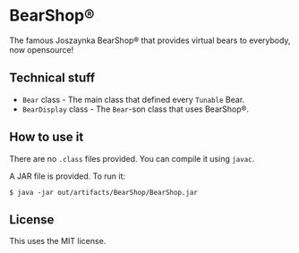BearShop®
=====
The famous Joszaynka BearShop® that provides virtual bears to everybody,
now opensource!

Technical stuff
-----
* `Bear` class - The main class that defined every `Tunable` Bear.
* `BearDisplay` class - The `Bear`-son class that uses BearShop®.

How to use it
-----
There are no `.class` files provided. You can compile it using `javac`.

A JAR file is provided. To run it:

    $ java -jar out/artifacts/BearShop/BearShop.jar

License
-----
This uses the MIT license.
